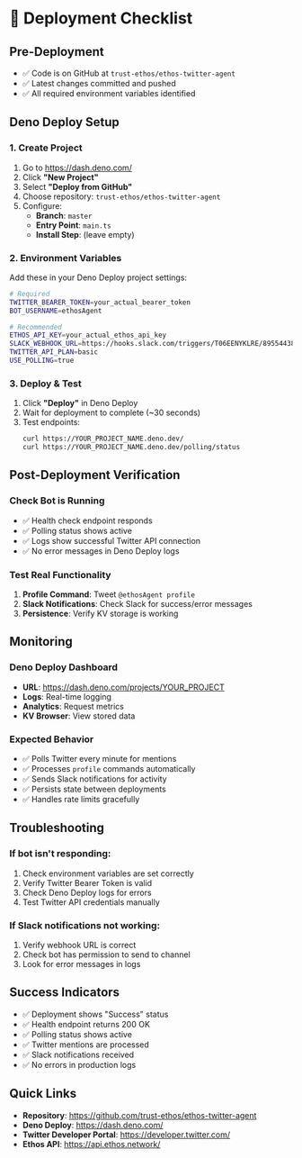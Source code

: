 # 🚀 Deployment Checklist

## Pre-Deployment
- ✅ Code is on GitHub at `trust-ethos/ethos-twitter-agent`
- ✅ Latest changes committed and pushed
- ✅ All required environment variables identified

## Deno Deploy Setup

### 1. Create Project
1. Go to https://dash.deno.com/
2. Click **"New Project"**
3. Select **"Deploy from GitHub"**
4. Choose repository: `trust-ethos/ethos-twitter-agent`
5. Configure:
   - **Branch**: `master`
   - **Entry Point**: `main.ts`
   - **Install Step**: (leave empty)

### 2. Environment Variables
Add these in your Deno Deploy project settings:

```bash
# Required
TWITTER_BEARER_TOKEN=your_actual_bearer_token
BOT_USERNAME=ethosAgent

# Recommended
ETHOS_API_KEY=your_actual_ethos_api_key
SLACK_WEBHOOK_URL=https://hooks.slack.com/triggers/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
TWITTER_API_PLAN=basic
USE_POLLING=true
```

### 3. Deploy & Test
1. Click **"Deploy"** in Deno Deploy
2. Wait for deployment to complete (~30 seconds)
3. Test endpoints:
   ```bash
   curl https://YOUR_PROJECT_NAME.deno.dev/
   curl https://YOUR_PROJECT_NAME.deno.dev/polling/status
   ```

## Post-Deployment Verification

### Check Bot is Running
- ✅ Health check endpoint responds
- ✅ Polling status shows active
- ✅ Logs show successful Twitter API connection
- ✅ No error messages in Deno Deploy logs

### Test Real Functionality
1. **Profile Command**: Tweet `@ethosAgent profile` 
2. **Slack Notifications**: Check Slack for success/error messages
3. **Persistence**: Verify KV storage is working

## Monitoring

### Deno Deploy Dashboard
- **URL**: https://dash.deno.com/projects/YOUR_PROJECT
- **Logs**: Real-time logging
- **Analytics**: Request metrics
- **KV Browser**: View stored data

### Expected Behavior
- ✅ Polls Twitter every minute for mentions
- ✅ Processes `profile` commands automatically
- ✅ Sends Slack notifications for activity
- ✅ Persists state between deployments
- ✅ Handles rate limits gracefully

## Troubleshooting

### If bot isn't responding:
1. Check environment variables are set correctly
2. Verify Twitter Bearer Token is valid
3. Check Deno Deploy logs for errors
4. Test Twitter API credentials manually

### If Slack notifications not working:
1. Verify webhook URL is correct
2. Check bot has permission to send to channel
3. Look for error messages in logs

## Success Indicators
- ✅ Deployment shows "Success" status
- ✅ Health endpoint returns 200 OK
- ✅ Polling status shows active
- ✅ Twitter mentions are processed
- ✅ Slack notifications received
- ✅ No errors in production logs

## Quick Links
- **Repository**: https://github.com/trust-ethos/ethos-twitter-agent
- **Deno Deploy**: https://dash.deno.com/
- **Twitter Developer Portal**: https://developer.twitter.com/
- **Ethos API**: https://api.ethos.network/ 